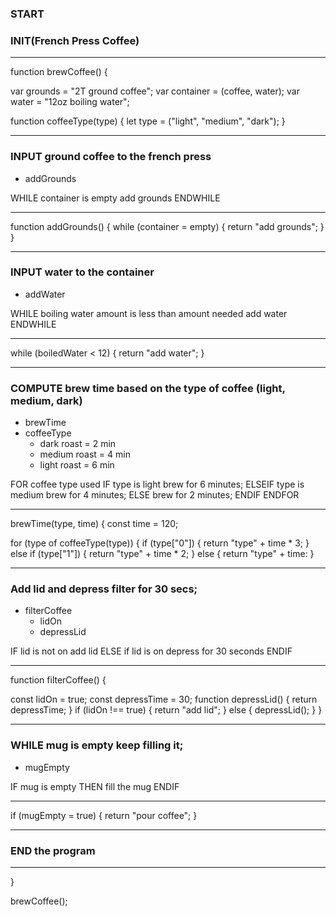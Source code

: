 ### START

### INIT(French Press Coffee)

<hr>
function brewCoffee() {

var grounds = "2T ground coffee";
var container = (coffee, water); 
var water = "12oz boiling water";

function coffeeType(type) {
  let type = ("light", "medium", "dark");
}
<hr>

### INPUT ground coffee to the french press
 * addGrounds

WHILE container is empty add grounds
ENDWHILE

<hr>
function addGrounds() {
    while (container = empty) {
    return "add grounds";
    }
}
<hr>

### INPUT water to the container
  * addWater
  
  WHILE boiling water amount is less than amount needed
   add water
  ENDWHILE
  
  <hr>
  while (boiledWater < 12) {
   return "add water";
   }
  <hr>
  
### COMPUTE brew time based on the type of coffee (light, medium, dark)
 * brewTime
 * coffeeType
   * dark roast = 2 min
   * medium roast = 4 min
   * light roast = 6 min

 FOR coffee type used
  IF type is light brew for 6 minutes;
   ELSEIF type is medium brew for 4 minutes;
   ELSE brew for 2 minutes;
  ENDIF
 ENDFOR

<hr>
brewTime(type, time) {
  const time = 120;
  
  for (type of coffeeType(type)) {
    if (type["0"]) {
      return "type" + time * 3;
      } else if (type["1"]) {
      return "type" + time * 2;
      } else {
      return "type" + time:
      }
<hr>

### Add lid and depress filter for 30 secs;
* filterCoffee
  * lidOn
  * depressLid

 IF lid is not on add lid
 ELSE if lid is on depress for 30 seconds
 ENDIF
 
 <hr>
 function filterCoffee() {
 
 const lidOn = true;
 const depressTime = 30;
  function depressLid() {
  return depressTime;
  }
  if (lidOn !== true) {
  return "add lid";
  } else {
  depressLid();
  }
 }
 <hr>
 
### WHILE mug is empty keep filling it;
* mugEmpty

IF mug is empty
THEN fill the mug
ENDIF

<hr>
if (mugEmpty = true) {
 return "pour coffee";
 }
<hr>

### END the program
<hr>
}

brewCoffee();
